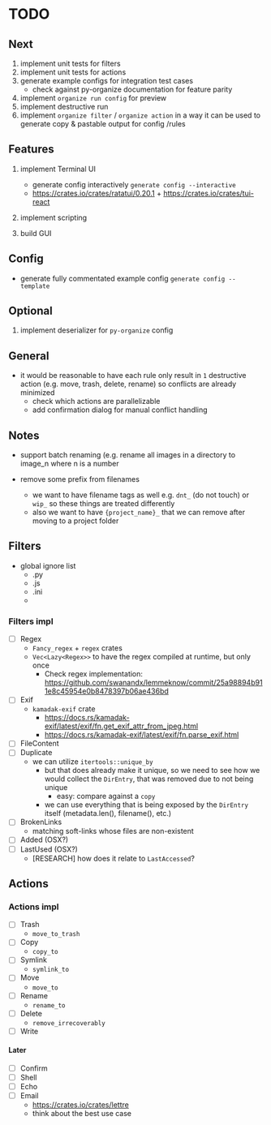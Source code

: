 # TODO

## Next

1. implement unit tests for filters
1. implement unit tests for actions
1. generate example configs for integration test cases
    - check against py-organize documentation for feature parity
1. implement `organize run config` for preview
1. implement destructive run
1. implement `organize filter` / `organize action` in a way it can be used
to generate copy & pastable output for config /rules

## Features

1. implement Terminal UI
    - generate config interactively `generate config --interactive`
    - <https://crates.io/crates/ratatui/0.20.1> + <https://crates.io/crates/tui-react>

1. implement scripting
1. build GUI

## Config

- generate fully commentated example config `generate config --template`

## Optional

1. implement deserializer for `py-organize` config

## General

- it would be reasonable to have each rule only result in `1` destructive action (e.g. move, trash, delete, rename) so conflicts are already minimized
  - check which actions are parallelizable
  - add confirmation dialog for manual conflict handling  

## Notes

- support batch renaming (e.g. rename all images in a directory to image_n where n is a number

- remove some prefix from filenames
  - we want to have filename tags as well e.g. `dnt_` (do not touch) or `wip_` so these things are treated differently
  - also we want to have `{project_name}_` that we can remove after moving to a project folder

## Filters

- global ignore list
  - .py
  - .js
  - .ini
  -

### Filters impl

- [ ] Regex
  - `Fancy_regex` + `regex` crates
  - `Vec<Lazy<Regex>>` to have the regex compiled at runtime, but only once
    - Check regex implementation: <https://github.com/swanandx/lemmeknow/commit/25a98894b911e8c45954e0b8478397b06ae436bd>
- [ ] Exif
  - `kamadak-exif` crate
    - <https://docs.rs/kamadak-exif/latest/exif/fn.get_exif_attr_from_jpeg.html>
    - <https://docs.rs/kamadak-exif/latest/exif/fn.parse_exif.html>
- [ ] FileContent
- [ ] Duplicate
  - we can utilize `itertools::unique_by`
    - but that does already make it unique, so we need to see how we would collect the `DirEntry`, that was removed due to not being unique
      - easy: compare against a `copy`
    - we can use everything that is being exposed by the `DirEntry` itself (metadata.len(), filename(), etc.)
- [ ] BrokenLinks
  - matching soft-links whose files are non-existent
- [ ] Added (OSX?)
- [ ] LastUsed (OSX?)
  - [RESEARCH] how does it relate to `LastAccessed`?

## Actions

### Actions impl

- [ ] Trash
  - `move_to_trash`
- [ ] Copy
  - `copy_to`
- [ ] Symlink
  - `symlink_to`
- [ ] Move
  - `move_to`
- [ ] Rename
  - `rename_to`
- [ ] Delete
  - `remove_irrecoverably`
- [ ] Write

#### Later

- [ ] Confirm
- [ ] Shell
- [ ] Echo
- [ ] Email
  - <https://crates.io/crates/lettre>
  - think about the best use case
